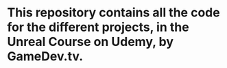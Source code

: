 # This repository contains all the code for the different projects, in the Unreal Course on Udemy, by GameDev.tv.

